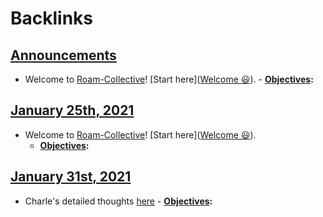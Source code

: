 
# Backlinks
## [Announcements](<Announcements.md>)
- Welcome to [Roam-Collective](<Roam-Collective.md>)! [Start here]([Welcome 😃](<Welcome 😃.md>)). 
        - **[Objectives](<Objectives.md>):**

## [January 25th, 2021](<January 25th, 2021.md>)
- Welcome to [Roam-Collective](<Roam-Collective.md>)! [Start here]([Welcome 😃](<Welcome 😃.md>)). 
    - **[Objectives](<Objectives.md>):**

## [January 31st, 2021](<January 31st, 2021.md>)
- Charle's detailed thoughts [here](((sBu3zOPiV)))
            - **[Objectives](<Objectives.md>):**

